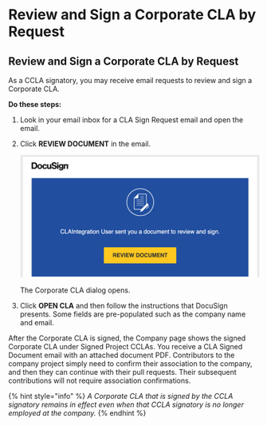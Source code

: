 # Review and Sign a Corporate CLA by Request

## Review and Sign a Corporate CLA by Request

As a CCLA signatory, you may receive email requests to review and sign a Corporate CLA.

**Do these steps:**

1. Look in your email inbox for a CLA Sign Request email and open the email.
2. Click **REVIEW DOCUMENT** in the email.

   ​![DocuSign](../../../.gitbook/assets/cla-docusign-email-review-document.png)​

   The Corporate CLA dialog opens.

3. Click **OPEN CLA** and then follow the instructions that DocuSign presents. Some fields are pre-populated such as the company name and email.

After the Corporate CLA is signed, the Company page shows the signed Corporate CLA under Signed Project CCLAs. You receive a CLA Signed Document email with an attached document PDF. Contributors to the company project simply need to confirm their association to the company, and then they can continue with their pull requests. Their subsequent contributions will not require association confirmations.

{% hint style="info" %}
_A Corporate CLA that is signed by the CCLA signatory remains in effect even when that CCLA signatory is no longer employed at the company._
{% endhint %}

